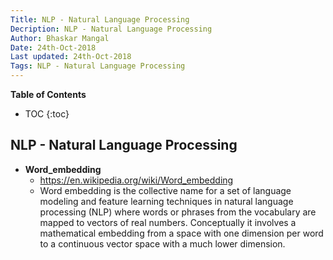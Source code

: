 ```yaml
---
Title: NLP - Natural Language Processing
Decription: NLP - Natural Language Processing
Author: Bhaskar Mangal
Date: 24th-Oct-2018
Last updated: 24th-Oct-2018
Tags: NLP - Natural Language Processing
---
```


**Table of Contents**
* TOC
{:toc}


## NLP - Natural Language Processing

* **Word_embedding**
  * https://en.wikipedia.org/wiki/Word_embedding
  - Word embedding is the collective name for a set of language modeling and feature learning techniques in natural language processing (NLP) where words or phrases from the vocabulary are mapped to vectors of real numbers. Conceptually it involves a mathematical embedding from a space with one dimension per word to a continuous vector space with a much lower dimension.
